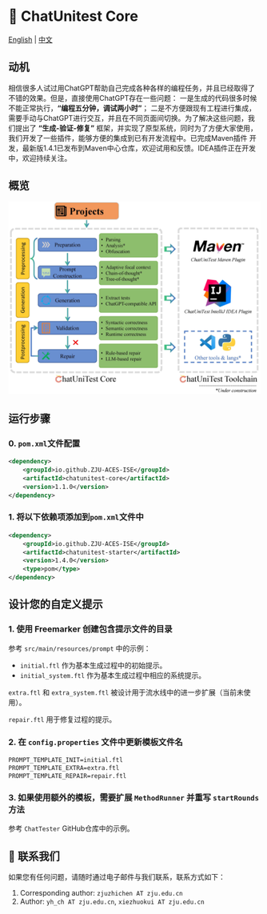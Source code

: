 # :mega: ChatUnitest Core

[English](./README.md) | [中文](./Readme_zh.md)

## 动机
相信很多人试过用ChatGPT帮助自己完成各种各样的编程任务，并且已经取得了不错的效果。但是，直接使用ChatGPT存在一些问题： 一是生成的代码很多时候不能正常执行，**“编程五分钟，调试两小时”**； 二是不方便跟现有工程进行集成，需要手动与ChatGPT进行交互，并且在不同页面间切换。为了解决这些问题，我们提出了 **“生成-验证-修复”** 框架，并实现了原型系统，同时为了方便大家使用，我们开发了一些插件，能够方便的集成到已有开发流程中。已完成Maven插件 开发，最新版1.4.1已发布到Maven中心仓库，欢迎试用和反馈。IDEA插件正在开发中，欢迎持续关注。

## 概览

![概览](docs/img/overview.jpg)

## 运行步骤

### 0. `pom.xml`文件配置
```xml
<dependency>
    <groupId>io.github.ZJU-ACES-ISE</groupId>
    <artifactId>chatunitest-core</artifactId>
    <version>1.1.0</version>
</dependency>
```

### 1. 将以下依赖项添加到`pom.xml`文件中
```xml
<dependency>
    <groupId>io.github.ZJU-ACES-ISE</groupId>
    <artifactId>chatunitest-starter</artifactId>
    <version>1.4.0</version>
    <type>pom</type>
</dependency>
```

## 设计您的自定义提示

### 1. 使用 Freemarker 创建包含提示文件的目录

参考 `src/main/resources/prompt` 中的示例：

- `initial.ftl` 作为基本生成过程中的初始提示。
- `initial_system.ftl` 作为基本生成过程中相应的系统提示。

`extra.ftl` 和 `extra_system.ftl` 被设计用于流水线中的进一步扩展（当前未使用）。

`repair.ftl` 用于修复过程的提示。

### 2. 在 `config.properties` 文件中更新模板文件名

```properties
PROMPT_TEMPLATE_INIT=initial.ftl
PROMPT_TEMPLATE_EXTRA=extra.ftl
PROMPT_TEMPLATE_REPAIR=repair.ftl
```

### 3. 如果使用额外的模板，需要扩展 `MethodRunner` 并重写 `startRounds` 方法

参考 `ChatTester` GitHub仓库中的示例。

## :email: 联系我们

如果您有任何问题，请随时通过电子邮件与我们联系，联系方式如下：

1. Corresponding author: `zjuzhichen AT zju.edu.cn`
2. Author: `yh_ch AT zju.edu.cn`, `xiezhuokui AT zju.edu.cn`









